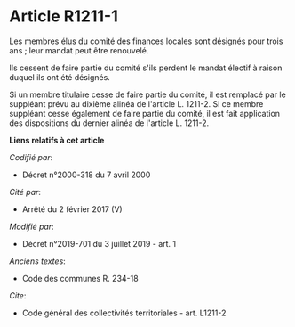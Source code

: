 # Article R1211-1

Les membres élus du comité des finances locales sont désignés pour trois ans ; leur mandat peut être renouvelé. 

Ils cessent de faire partie du comité s'ils perdent le mandat électif à raison duquel ils ont été désignés. 

Si un membre titulaire cesse de faire partie du comité, il est remplacé par le suppléant prévu au dixième alinéa de l'article
L. 1211-2. Si ce membre suppléant cesse également de faire partie du comité, il est fait application des dispositions du
dernier alinéa de l'article L. 1211-2.

**Liens relatifs à cet article**

_Codifié par_:

  - Décret n°2000-318 du 7 avril 2000

_Cité par_:

  - Arrêté du 2 février 2017 (V)

_Modifié par_:

  - Décret n°2019-701 du 3 juillet 2019 - art. 1

_Anciens textes_:

  - Code des communes R. 234-18

_Cite_:

  - Code général des collectivités territoriales - art. L1211-2
